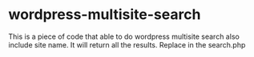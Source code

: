 # wordpress-multisite-search
This is a piece of code that able to do wordpress multisite search also include site name. It will return all the results. Replace in the search.php
